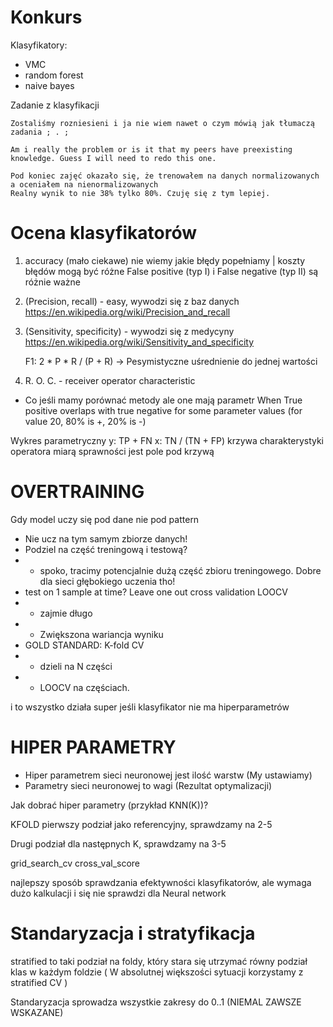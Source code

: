 # Konkurs

Klasyfikatory:
- VMC
- random forest 
- naive bayes

Zadanie z klasyfikacji

    Zostaliśmy rozniesieni i ja nie wiem nawet o czym mówią jak tłumaczą zadania ; . ; 

    Am i really the problem or is it that my peers have preexisting knowledge. Guess I will need to redo this one.

    Pod koniec zajęć okazało się, że trenowałem na danych normalizowanych a oceniałem na nienormalizowanych
    Realny wynik to nie 38% tylko 80%. Czuję się z tym lepiej.

# Ocena klasyfikatorów

1. accuracy (mało ciekawe) nie wiemy jakie błędy popełniamy | koszty błędów mogą być różne
False positive (typ I) i False negative (typ II) są różnie ważne


2. (Precision, recall) - easy, wywodzi się z baz danych
https://en.wikipedia.org/wiki/Precision_and_recall
3. (Sensitivity, specificity) - wywodzi się z medycyny
https://en.wikipedia.org/wiki/Sensitivity_and_specificity 
    
    F1: 2 * P * R / (P + R) -> Pesymistyczne uśrednienie do jednej wartości


4. R. O. C. - receiver operator characteristic
- Co jeśli mamy porównać metody ale one mają parametr
When True positive overlaps with true negative for some parameter values
(for value 20, 80% is +, 20% is -)

Wykres parametryczny
y: TP + FN
x: TN / (TN + FP)
krzywa charakterystyki operatora
miarą sprawności jest pole pod krzywą

# OVERTRAINING

Gdy model uczy się pod dane nie pod pattern

- Nie ucz na tym samym zbiorze danych!
- Podziel na część treningową i testową?
- - spoko, tracimy potencjalnie dużą część zbioru treningowego. Dobre dla sieci głębokiego uczenia tho!
- test on 1 sample at time? Leave one out cross validation LOOCV
- - zajmie długo
- - Zwiększona wariancja wyniku
- GOLD STANDARD: K-fold CV
- - dzieli na N części
- - LOOCV na częściach.

i to wszystko działa super jeśli klasyfikator nie ma hiperparametrów

# HIPER PARAMETRY
- Hiper parametrem sieci neuronowej jest ilość warstw (My ustawiamy)
- Parametry sieci neuronowej to wagi (Rezultat optymalizacji)

Jak dobrać hiper parametry (przykład KNN(K))?

KFOLD
pierwszy podział jako referencyjny, sprawdzamy na 2-5

Drugi podział dla następnych K, sprawdzamy na 3-5

grid_search_cv
cross_val_score

najlepszy sposób sprawdzania efektywności klasyfikatorów, ale wymaga dużo kalkulacji i się nie sprawdzi dla Neural network

# Standaryzacja i stratyfikacja

stratified to taki podział na foldy, który stara się utrzymać równy podział klas w każdym foldzie 
( W absolutnej większości sytuacji korzystamy z stratified CV )

Standaryzacja sprowadza wszystkie zakresy do 0..1 (NIEMAL ZAWSZE WSKAZANE)